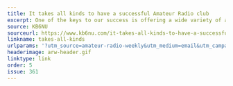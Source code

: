 ```yaml
---
title: It takes all kinds to have a successful Amateur Radio club
excerpt: One of the keys to our success is offering a wide variety of activities.
source: KB6NU
sourceurl: https://www.kb6nu.com/it-takes-all-kinds-to-have-a-successful-amateur-radio-club/
linkname: takes-all-kinds
urlparams: '?utm_source=amateur-radio-weekly&utm_medium=email&utm_campaign=newsletter'
headerimage: arw-header.gif
linktype: link
order: 5
issue: 361
---
```

